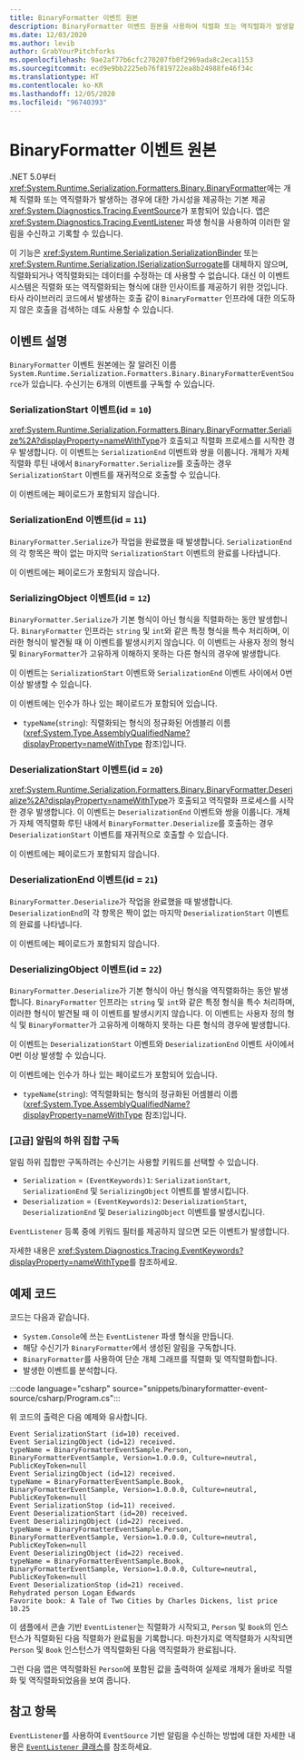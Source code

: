 ```yaml
---
title: BinaryFormatter 이벤트 원본
description: BinaryFormatter 이벤트 원본을 사용하여 직렬화 또는 역직렬화가 발생할 때 기록하는 방법을 알아봅니다.
ms.date: 12/03/2020
ms.author: levib
author: GrabYourPitchforks
ms.openlocfilehash: 9ae2af77b6cfc270207fb0f2969ada8c2eca1153
ms.sourcegitcommit: ecd9e9bb2225eb76f819722ea8b24988fe46f34c
ms.translationtype: HT
ms.contentlocale: ko-KR
ms.lasthandoff: 12/05/2020
ms.locfileid: "96740393"
---
```

# <a name="binaryformatter-event-source"></a>BinaryFormatter 이벤트 원본

.NET 5.0부터 <xref:System.Runtime.Serialization.Formatters.Binary.BinaryFormatter>에는 개체 직렬화 또는 역직렬화가 발생하는 경우에 대한 가시성을 제공하는 기본 제공 <xref:System.Diagnostics.Tracing.EventSource>가 포함되어 있습니다. 앱은 <xref:System.Diagnostics.Tracing.EventListener> 파생 형식을 사용하여 이러한 알림을 수신하고 기록할 수 있습니다.

이 기능은 <xref:System.Runtime.Serialization.SerializationBinder> 또는 <xref:System.Runtime.Serialization.ISerializationSurrogate>를 대체하지 않으며, 직렬화되거나 역직렬화되는 데이터를 수정하는 데 사용할 수 없습니다. 대신 이 이벤트 시스템은 직렬화 또는 역직렬화되는 형식에 대한 인사이트를 제공하기 위한 것입니다. 타사 라이브러리 코드에서 발생하는 호출 같이 `BinaryFormatter` 인프라에 대한 의도하지 않은 호출을 검색하는 데도 사용할 수 있습니다.

## <a name="description-of-events"></a>이벤트 설명

`BinaryFormatter` 이벤트 원본에는 잘 알려진 이름 `System.Runtime.Serialization.Formatters.Binary.BinaryFormatterEventSource`가 있습니다. 수신기는 6개의 이벤트를 구독할 수 있습니다.

### <a name="serializationstart-event-id--10"></a>SerializationStart 이벤트(id = `10`)

<xref:System.Runtime.Serialization.Formatters.Binary.BinaryFormatter.Serialize%2A?displayProperty=nameWithType>가 호출되고 직렬화 프로세스를 시작한 경우 발생합니다. 이 이벤트는 `SerializationEnd` 이벤트와 쌍을 이룹니다. 개체가 자체 직렬화 루틴 내에서 `BinaryFormatter.Serialize`를 호출하는 경우 `SerializationStart` 이벤트를 재귀적으로 호출할 수 있습니다.

이 이벤트에는 페이로드가 포함되지 않습니다.

### <a name="serializationend-event-id--11"></a>SerializationEnd 이벤트(id = `11`)

`BinaryFormatter.Serialize`가 작업을 완료했을 때 발생합니다. `SerializationEnd`의 각 항목은 짝이 없는 마지막 `SerializationStart` 이벤트의 완료를 나타냅니다.

이 이벤트에는 페이로드가 포함되지 않습니다.

### <a name="serializingobject-event-id--12"></a>SerializingObject 이벤트(id = `12`)

`BinaryFormatter.Serialize`가 기본 형식이 아닌 형식을 직렬화하는 동안 발생합니다. `BinaryFormatter` 인프라는 `string` 및 `int`와 같은 특정 형식을 특수 처리하며, 이러한 형식이 발견될 때 이 이벤트를 발생시키지 않습니다. 이 이벤트는 사용자 정의 형식 및 `BinaryFormatter`가 고유하게 이해하지 못하는 다른 형식의 경우에 발생합니다.

이 이벤트는 `SerializationStart` 이벤트와 `SerializationEnd` 이벤트 사이에서 0번 이상 발생할 수 있습니다.

이 이벤트에는 인수가 하나 있는 페이로드가 포함되어 있습니다.

* `typeName`(`string`): 직렬화되는 형식의 정규화된 어셈블리 이름(<xref:System.Type.AssemblyQualifiedName?displayProperty=nameWithType> 참조)입니다.

### <a name="deserializationstart-event-id--20"></a>DeserializationStart 이벤트(id = `20`)

<xref:System.Runtime.Serialization.Formatters.Binary.BinaryFormatter.Deserialize%2A?displayProperty=nameWithType>가 호출되고 역직렬화 프로세스를 시작한 경우 발생합니다. 이 이벤트는 `DeserializationEnd` 이벤트와 쌍을 이룹니다. 개체가 자체 역직렬화 루틴 내에서 `BinaryFormatter.Deserialize`를 호출하는 경우 `DeserializationStart` 이벤트를 재귀적으로 호출할 수 있습니다.

이 이벤트에는 페이로드가 포함되지 않습니다.

### <a name="deserializationend-event-id--21"></a>DeserializationEnd 이벤트(id = `21`)

`BinaryFormatter.Deserialize`가 작업을 완료했을 때 발생합니다. `DeserializationEnd`의 각 항목은 짝이 없는 마지막 `DeserializationStart` 이벤트의 완료를 나타냅니다.

이 이벤트에는 페이로드가 포함되지 않습니다.

### <a name="deserializingobject-event-id--22"></a>DeserializingObject 이벤트(id = `22`)

`BinaryFormatter.Deserialize`가 기본 형식이 아닌 형식을 역직렬화하는 동안 발생합니다. `BinaryFormatter` 인프라는 `string` 및 `int`와 같은 특정 형식을 특수 처리하며, 이러한 형식이 발견될 때 이 이벤트를 발생시키지 않습니다. 이 이벤트는 사용자 정의 형식 및 `BinaryFormatter`가 고유하게 이해하지 못하는 다른 형식의 경우에 발생합니다.

이 이벤트는 `DeserializationStart` 이벤트와 `DeserializationEnd` 이벤트 사이에서 0번 이상 발생할 수 있습니다.

이 이벤트에는 인수가 하나 있는 페이로드가 포함되어 있습니다.

* `typeName`(`string`): 역직렬화되는 형식의 정규화된 어셈블리 이름(<xref:System.Type.AssemblyQualifiedName?displayProperty=nameWithType> 참조)입니다.

### <a name="advanced-subscribing-to-a-subset-of-notifications"></a>\[고급\] 알림의 하위 집합 구독

알림 하위 집합만 구독하려는 수신기는 사용할 키워드를 선택할 수 있습니다.

* `Serialization` = `(EventKeywords)1`: `SerializationStart`, `SerializationEnd` 및 `SerializingObject` 이벤트를 발생시킵니다.
* `Deserialization` = `(EventKeywords)2`: `DeserializationStart`, `DeserializationEnd` 및 `DeserializingObject` 이벤트를 발생시킵니다.

`EventListener` 등록 중에 키워드 필터를 제공하지 않으면 모든 이벤트가 발생합니다.

자세한 내용은 <xref:System.Diagnostics.Tracing.EventKeywords?displayProperty=nameWithType>를 참조하세요.

## <a name="sample-code"></a>예제 코드

코드는 다음과 같습니다.

- `System.Console`에 쓰는 `EventListener` 파생 형식을 만듭니다.
- 해당 수신기가 `BinaryFormatter`에서 생성된 알림을 구독합니다.
- `BinaryFormatter`를 사용하여 단순 개체 그래프를 직렬화 및 역직렬화합니다.
- 발생한 이벤트를 분석합니다.

:::code language="csharp" source="snippets/binaryformatter-event-source/csharp/Program.cs":::

위 코드의 출력은 다음 예제와 유사합니다.

```output
Event SerializationStart (id=10) received.
Event SerializingObject (id=12) received.
typeName = BinaryFormatterEventSample.Person, BinaryFormatterEventSample, Version=1.0.0.0, Culture=neutral, PublicKeyToken=null
Event SerializingObject (id=12) received.
typeName = BinaryFormatterEventSample.Book, BinaryFormatterEventSample, Version=1.0.0.0, Culture=neutral, PublicKeyToken=null
Event SerializationStop (id=11) received.
Event DeserializationStart (id=20) received.
Event DeserializingObject (id=22) received.
typeName = BinaryFormatterEventSample.Person, BinaryFormatterEventSample, Version=1.0.0.0, Culture=neutral, PublicKeyToken=null
Event DeserializingObject (id=22) received.
typeName = BinaryFormatterEventSample.Book, BinaryFormatterEventSample, Version=1.0.0.0, Culture=neutral, PublicKeyToken=null
Event DeserializationStop (id=21) received.
Rehydrated person Logan Edwards
Favorite book: A Tale of Two Cities by Charles Dickens, list price 10.25
```

이 샘플에서 콘솔 기반 `EventListener`는 직렬화가 시작되고, `Person` 및 `Book`의 인스턴스가 직렬화된 다음 직렬화가 완료됨을 기록합니다. 마찬가지로 역직렬화가 시작되면 `Person` 및 `Book` 인스턴스가 역직렬화된 다음 역직렬화가 완료됩니다.

그런 다음 앱은 역직렬화된 `Person`에 포함된 값을 출력하여 실제로 개체가 올바로 직렬화 및 역직렬화되었음을 보여 줍니다.

## <a name="see-also"></a>참고 항목

`EventListener`를 사용하여 `EventSource` 기반 알림을 수신하는 방법에 대한 자세한 내용은 [`EventListener` 클래스](xref:System.Diagnostics.Tracing.EventListener)를 참조하세요.
